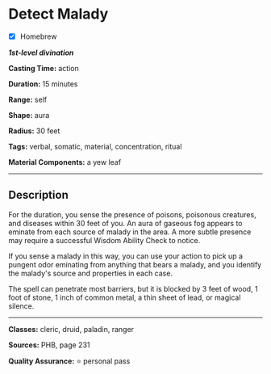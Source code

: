 # Detect Malady

- [x] Homebrew

***1st-level divination***

**Casting Time:** action

**Duration:** 15 minutes

**Range:** self

**Shape:** aura

**Radius:** 30 feet

**Tags:** verbal, somatic, material, concentration, ritual

**Material Components:** a yew leaf

---

## Description
For the duration, you sense the presence of poisons, poisonous creatures, and diseases within 30 feet of you.
An aura of gaseous fog appears to eminate from each source of malady in the area.
A more subtle presence may require a successful Wisdom Ability Check to notice.

If you sense a malady in this way, you can use your action to pick up a pungent odor eminating from anything that bears a malady, and you identify the malady's source and properties in each case.

The spell can penetrate most barriers, but it is blocked by 3 feet of wood, 1 foot of stone, 1 inch of common metal, a thin sheet of lead, or magical silence.

---

**Classes:** cleric, druid, paladin, ranger

**Sources:** PHB, page 231

**Quality Assurance:** :star: personal pass
